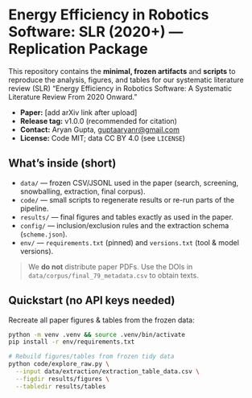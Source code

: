 # Energy Efficiency in Robotics Software: SLR (2020+) — Replication Package

This repository contains the **minimal, frozen artifacts** and **scripts** to reproduce the analysis, figures, and tables for our systematic literature review (SLR) “Energy Efficiency in Robotics Software: A Systematic Literature Review From 2020 Onward.”

- **Paper:** [add arXiv link after upload]
- **Release tag:** v1.0.0 (recommended for citation)
- **Contact:** Aryan Gupta, guptaaryanr@gmail.com
- **License:** Code MIT; data CC BY 4.0 (see `LICENSE`)

## What’s inside (short)
- `data/` — frozen CSV/JSONL used in the paper (search, screening, snowballing, extraction, final corpus).
- `code/` — small scripts to regenerate results or re-run parts of the pipeline.
- `results/` — final figures and tables exactly as used in the paper.
- `config/` — inclusion/exclusion rules and the extraction schema (`scheme.json`).
- `env/` — `requirements.txt` (pinned) and `versions.txt` (tool & model versions).

> We **do not** distribute paper PDFs. Use the DOIs in `data/corpus/final_79_metadata.csv` to obtain texts.

## Quickstart (no API keys needed)
Recreate all paper figures & tables from the frozen data:

```bash
python -m venv .venv && source .venv/bin/activate
pip install -r env/requirements.txt

# Rebuild figures/tables from frozen tidy data
python code/explore_raw.py \
  --input data/extraction/extraction_table_data.csv \
  --figdir results/figures \
  --tabledir results/tables
